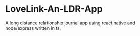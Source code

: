 # LoveLink-An-LDR-App
A long distance relationship journal app using react native and node/express written in ts, 
